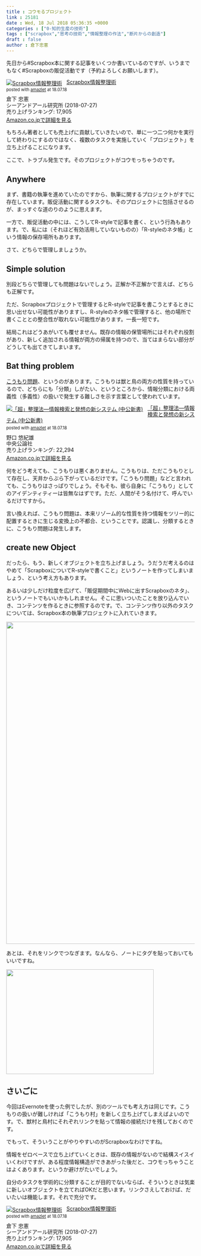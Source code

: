 ```yaml
---
title : コウモるプロジェクト
link : 25181
date : Wed, 18 Jul 2018 05:36:35 +0000
categories : ["0-知的生産の技術"]
tags : ["scrapbox","思考の技術","情報整理の作法","断片からの創造"]
draft : false
author : 倉下忠憲
---
```


先日から#Scrapbox本に関する記事をいくつか書いているのですが、いうまでもなく#Scrapboxの販促活動です（予約よろしくお願いします）。

<div class="amazlet-box" style="margin-bottom:0px;"><div class="amazlet-image" style="float:left;margin:0px 12px 1px 0px;"><a href="http://www.amazon.co.jp/exec/obidos/ASIN/4863542526/rashita1000-22/ref=nosim/" name="amazletlink" target="_blank"><img src="https://images-fe.ssl-images-amazon.com/images/I/51L7tTg9PML._SL160_.jpg" alt="Scrapbox情報整理術" style="border: none;" /></a></div><div class="amazlet-info" style="line-height:120%; margin-bottom: 10px"><div class="amazlet-name" style="margin-bottom:10px;line-height:120%"><a href="http://www.amazon.co.jp/exec/obidos/ASIN/4863542526/rashita1000-22/ref=nosim/" name="amazletlink" target="_blank">Scrapbox情報整理術</a><div class="amazlet-powered-date" style="font-size:80%;margin-top:5px;line-height:120%">posted with <a href="http://www.amazlet.com/" title="amazlet" target="_blank">amazlet</a> at 18.07.18</div></div><div class="amazlet-detail">倉下 忠憲 <br />シーアンドアール研究所 (2018-07-27)<br />売り上げランキング: 17,905<br /></div><div class="amazlet-sub-info" style="float: left;"><div class="amazlet-link" style="margin-top: 5px"><a href="http://www.amazon.co.jp/exec/obidos/ASIN/4863542526/rashita1000-22/ref=nosim/" name="amazletlink" target="_blank">Amazon.co.jpで詳細を見る</a></div></div></div><div class="amazlet-footer" style="clear: left"></div></div>

もちろん著者としても売上げに貢献していきたいので、単に一つ二つ何かを実行して終わりにするのではなく、複数のタスクを実施していく「プロジェクト」を立ち上げることになります。

ここで、トラブル発生です。そのプロジェクトがコウモっちゃうのです。

<h2>Anywhere</h2>

まず、書籍の執筆を進めていたのですから、執筆に関するプロジェクトがすでに存在しています。販促活動に関するタスクも、そのプロジェクトに包括させるのが、まっすぐな道のりのように思えます。

一方で、販促活動の中には、こうしてR-styleで記事を書く、という行為もあります。で、私には（それほど有効活用していないものの）「R-styleのネタ帳」という情報の保存場所もあります。

さて、どちらで管理しましょうか。

<h2>Simple solution</h2>

別段どちらで管理しても問題はないでしょう。正解か不正解かで言えば、どちらも正解です。

ただ、Scrapboxプロジェクトで管理するとR-styleで記事を書こうとするときに思い出せない可能性がありますし、R-styleのネタ帳で管理すると、他の場所で書くこととの整合性が取れない可能性があります。一長一短です。

結局これはどうあがいても覆せません。既存の情報の保管場所にはそれぞれ役割があり、新しく追加される情報が両方の帰属を持つので、当てはまらない部分がどうしても出てきてしまいます。

<h2>Bat thing problem</h2>

<a href="https://ja.wikipedia.org/wiki/%E3%81%93%E3%81%86%E3%82%82%E3%82%8A%E5%95%8F%E9%A1%8C">こうもり問題</a>、というのがあります。こうもりは獣と鳥の両方の性質を持っているので、どちらにも「分類」しがたい、というところから、情報分類における両義性（多義性）の扱いで発生する難しさを示す言葉として使われています。

<div class="amazlet-box" style="margin-bottom:0px;"><div class="amazlet-image" style="float:left;margin:0px 12px 1px 0px;"><a href="http://www.amazon.co.jp/exec/obidos/ASIN/4121011597/rashita1000-22/ref=nosim/" name="amazletlink" target="_blank"><img src="https://images-fe.ssl-images-amazon.com/images/I/31GY41Q7PHL._SL160_.jpg" alt="「超」整理法―情報検索と発想の新システム (中公新書)" style="border: none;" /></a></div><div class="amazlet-info" style="line-height:120%; margin-bottom: 10px"><div class="amazlet-name" style="margin-bottom:10px;line-height:120%"><a href="http://www.amazon.co.jp/exec/obidos/ASIN/4121011597/rashita1000-22/ref=nosim/" name="amazletlink" target="_blank">「超」整理法―情報検索と発想の新システム (中公新書)</a><div class="amazlet-powered-date" style="font-size:80%;margin-top:5px;line-height:120%">posted with <a href="http://www.amazlet.com/" title="amazlet" target="_blank">amazlet</a> at 18.07.18</div></div><div class="amazlet-detail">野口 悠紀雄 <br />中央公論社 <br />売り上げランキング: 22,294<br /></div><div class="amazlet-sub-info" style="float: left;"><div class="amazlet-link" style="margin-top: 5px"><a href="http://www.amazon.co.jp/exec/obidos/ASIN/4121011597/rashita1000-22/ref=nosim/" name="amazletlink" target="_blank">Amazon.co.jpで詳細を見る</a></div></div></div><div class="amazlet-footer" style="clear: left"></div></div>

何をどう考えても、こうもりは悪くありません。こうもりは、ただこうもりとして存在し、天井からぶら下がっているだけです。「こうもり問題」などと言われても、こうもりはさっぱりでしょう。そもそも、彼ら自身に「こうもり」としてのアイデンティティーは皆無なはずです。ただ、人間がそう名付けて、呼んでいるだけですから。

言い換えれば、こうもり問題は、本来リゾーム的な性質を持つ情報をツリー的に配置するときに生じる変換上の不都合、ということです。認識し、分類するときに、こうもり問題は発生します。

<h2>create new Object</h2>

だったら、もう、新しくオブジェクトを立ち上げましょう。うだうだ考えるのはやめて「ScrapboxについてR-styleで書くこと」というノートを作ってしまいましょう、という考え方もあります。

あるいは少しだけ粒度を広げて、「販促期間中にWebに出すScrapboxのネタ」、というノートでもいいかもしれません。そこに思いついたことを放り込んでいき、コンテンツを作るときに参照するのです。で、コンテンツ作り以外のタスクについては、Scrapbox本の執筆プロジェクトに入れていきます。

<a href="https://rashita.net/blog/?attachment_id=25182" rel="attachment wp-att-25182"><img src="https://rashita.net/blog/wp-content/uploads/2018/07/screenshot-16.png" alt="" width="830" height="861" class="alignnone size-full wp-image-25182" /></a>

あとは、それをリンクでつなぎます。なんなら、ノートにタグを貼っておいてもいいですね。

<a href="https://rashita.net/blog/?attachment_id=25183" rel="attachment wp-att-25183"><img src="https://rashita.net/blog/wp-content/uploads/2018/07/screenshot-17.png" alt="" width="394" height="280" class="alignnone size-full wp-image-25183" /></a>

<h2>さいごに</h2>

今回はEvernoteを使った例でしたが、別のツールでも考え方は同じです。こうもりの扱いが難しければ「こうもり村」を新しく立ち上げてしまえばよいのです。で、獣村と鳥村にそれぞれリンクを貼って情報の接続だけを残しておくのです。

でもって、そういうことがやりやすいのがScrapboxなわけですね。

情報をゼロベースで立ち上げていくときは、既存の情報がないので結構スイスイいくわけですが、ある程度情報構造ができあがった後だと、コウモっちゃうことはよくあります。というか避けがたいでしょう。

自分のタスクを学術的に分類することが目的でないならば、そういうときは気楽に新しいオブジェクトを立てればOKだと思います。リンクさえしておけば、だいたいは機能します。それで充分です。


<div class="amazlet-box" style="margin-bottom:0px;"><div class="amazlet-image" style="float:left;margin:0px 12px 1px 0px;"><a href="http://www.amazon.co.jp/exec/obidos/ASIN/4863542526/rashita1000-22/ref=nosim/" name="amazletlink" target="_blank"><img src="https://images-fe.ssl-images-amazon.com/images/I/51L7tTg9PML._SL160_.jpg" alt="Scrapbox情報整理術" style="border: none;" /></a></div><div class="amazlet-info" style="line-height:120%; margin-bottom: 10px"><div class="amazlet-name" style="margin-bottom:10px;line-height:120%"><a href="http://www.amazon.co.jp/exec/obidos/ASIN/4863542526/rashita1000-22/ref=nosim/" name="amazletlink" target="_blank">Scrapbox情報整理術</a><div class="amazlet-powered-date" style="font-size:80%;margin-top:5px;line-height:120%">posted with <a href="http://www.amazlet.com/" title="amazlet" target="_blank">amazlet</a> at 18.07.18</div></div><div class="amazlet-detail">倉下 忠憲 <br />シーアンドアール研究所 (2018-07-27)<br />売り上げランキング: 17,905<br /></div><div class="amazlet-sub-info" style="float: left;"><div class="amazlet-link" style="margin-top: 5px"><a href="http://www.amazon.co.jp/exec/obidos/ASIN/4863542526/rashita1000-22/ref=nosim/" name="amazletlink" target="_blank">Amazon.co.jpで詳細を見る</a></div></div></div><div class="amazlet-footer" style="clear: left"></div></div>